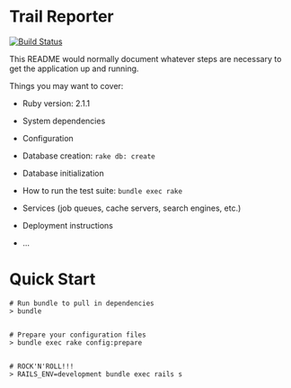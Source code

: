 # Trail Reporter

[![Build Status](https://travis-ci.org/syoder/trail_reporter.svg?branch=master)](https://travis-ci.org/syoder/trail_reporter)

This README would normally document whatever steps are necessary to get the
application up and running.

Things you may want to cover:

* Ruby version: 2.1.1

* System dependencies

* Configuration

* Database creation: ``rake db: create``

* Database initialization

* How to run the test suite: ``bundle exec rake``

* Services (job queues, cache servers, search engines, etc.)

* Deployment instructions

* ...


# Quick Start

    # Run bundle to pull in dependencies
    > bundle


    # Prepare your configuration files
    > bundle exec rake config:prepare


    # ROCK'N'ROLL!!!
    > RAILS_ENV=development bundle exec rails s


